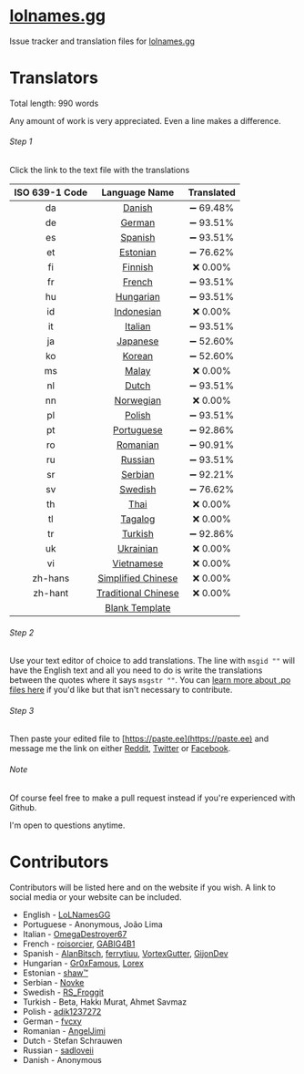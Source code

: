 # [lolnames.gg](https://lolnames.gg/en/)
Issue tracker and translation files for [lolnames.gg](https://lolnames.gg/en/)



# Translators

Total length: 990 words

Any amount of work is very appreciated. Even a line makes a difference.

###### Step 1
Click the link to the text file with the translations

| ISO 639-1 Code | Language Name | Translated |
| :-----: | :-----: | :-----: |
| da | [Danish](https://raw.githubusercontent.com/hingston/lolnames.gg/master/locale/da/LC_MESSAGES/django.po) | ➖ 69.48% |
| de | [German](https://raw.githubusercontent.com/hingston/lolnames.gg/master/locale/de/LC_MESSAGES/django.po) | ➖ 93.51% |
| es | [Spanish](https://raw.githubusercontent.com/hingston/lolnames.gg/master/locale/es/LC_MESSAGES/django.po) | ➖ 93.51% |
| et | [Estonian](https://raw.githubusercontent.com/hingston/lolnames.gg/master/locale/et/LC_MESSAGES/django.po) | ➖ 76.62% |
| fi | [Finnish](https://raw.githubusercontent.com/hingston/lolnames.gg/master/locale/fi/LC_MESSAGES/django.po) | ❌ 0.00% |
| fr | [French](https://raw.githubusercontent.com/hingston/lolnames.gg/master/locale/fr/LC_MESSAGES/django.po) | ➖ 93.51% |
| hu | [Hungarian](https://raw.githubusercontent.com/hingston/lolnames.gg/master/locale/hu/LC_MESSAGES/django.po) | ➖ 93.51% |
| id | [Indonesian](https://raw.githubusercontent.com/hingston/lolnames.gg/master/locale/id/LC_MESSAGES/django.po) | ❌ 0.00% |
| it | [Italian](https://raw.githubusercontent.com/hingston/lolnames.gg/master/locale/it/LC_MESSAGES/django.po) | ➖ 93.51% |
| ja | [Japanese](https://raw.githubusercontent.com/hingston/lolnames.gg/master/locale/ja/LC_MESSAGES/django.po) | ➖ 52.60% |
| ko | [Korean](https://raw.githubusercontent.com/hingston/lolnames.gg/master/locale/ko/LC_MESSAGES/django.po) | ➖ 52.60% |
| ms | [Malay](https://raw.githubusercontent.com/hingston/lolnames.gg/master/locale/ms/LC_MESSAGES/django.po) | ❌ 0.00% |
| nl | [Dutch](https://raw.githubusercontent.com/hingston/lolnames.gg/master/locale/nl/LC_MESSAGES/django.po) | ➖ 93.51% |
| nn | [Norwegian](https://raw.githubusercontent.com/hingston/lolnames.gg/master/locale/nn/LC_MESSAGES/django.po) | ❌ 0.00% |
| pl | [Polish](https://raw.githubusercontent.com/hingston/lolnames.gg/master/locale/pl/LC_MESSAGES/django.po) | ➖ 93.51% |
| pt | [Portuguese](https://raw.githubusercontent.com/hingston/lolnames.gg/master/locale/pt/LC_MESSAGES/django.po) | ➖ 92.86% |
| ro | [Romanian](https://raw.githubusercontent.com/hingston/lolnames.gg/master/locale/ro/LC_MESSAGES/django.po) | ➖ 90.91% |
| ru | [Russian](https://raw.githubusercontent.com/hingston/lolnames.gg/master/locale/ru/LC_MESSAGES/django.po) | ➖ 93.51% |
| sr | [Serbian](https://raw.githubusercontent.com/hingston/lolnames.gg/master/locale/sr/LC_MESSAGES/django.po) | ➖ 92.21% |
| sv | [Swedish](https://raw.githubusercontent.com/hingston/lolnames.gg/master/locale/sv/LC_MESSAGES/django.po) | ➖ 76.62% |
| th | [Thai](https://raw.githubusercontent.com/hingston/lolnames.gg/master/locale/th/LC_MESSAGES/django.po) | ❌ 0.00% |
| tl | [Tagalog](https://raw.githubusercontent.com/hingston/lolnames.gg/master/locale/tl/LC_MESSAGES/django.po) | ❌ 0.00% |
| tr | [Turkish](https://raw.githubusercontent.com/hingston/lolnames.gg/master/locale/tr/LC_MESSAGES/django.po) | ➖ 92.86% |
| uk | [Ukrainian](https://raw.githubusercontent.com/hingston/lolnames.gg/master/locale/uk/LC_MESSAGES/django.po) | ❌ 0.00% |
| vi | [Vietnamese](https://raw.githubusercontent.com/hingston/lolnames.gg/master/locale/vi/LC_MESSAGES/django.po) | ❌ 0.00% |
| zh-hans | [Simplified Chinese](https://raw.githubusercontent.com/hingston/lolnames.gg/master/locale/zh-hans/LC_MESSAGES/django.po) | ❌ 0.00% |
| zh-hant | [Traditional Chinese](https://raw.githubusercontent.com/hingston/lolnames.gg/master/locale/zh-hant/LC_MESSAGES/django.po) | ❌ 0.00% |
| | [Blank Template](https://raw.githubusercontent.com/hingston/lolnames.gg/master/locale/template/LC_MESSAGES/django.po) | |

###### Step 2

Use your text editor of choice to add translations. The line with `msgid ""` will have the English text and all you need to do is write the translations between the quotes where it says `msgstr ""`. You can [learn more about .po files here](https://www.gnu.org/software/gettext/manual/html_node/PO-Files.html) if you'd like but that isn't necessary to contribute.


###### Step 3
Then paste your edited file to [https://paste.ee](https://paste.ee) and message me the link on either [Reddit](https://www.reddit.com/message/compose/?to=LoLNamesGG), [Twitter](https://twitter.com/LoLNamesGG) or [Facebook](https://www.facebook.com/lolnames.gg/).

###### Note

Of course feel free to make a pull request instead if you're experienced with Github.

I'm open to questions anytime.


# Contributors

Contributors will be listed here and on the website if you wish. A link to social media or your website can be included.

  * English - [LoLNamesGG](https://twitter.com/LoLNamesGG)
  * Portuguese - Anonymous, João Lima
  * Italian - [OmegaDestroyer67](https://www.reddit.com/user/OmegaDestroyer67)
  * French - [roisorcier](https://www.reddit.com/user/roisorcier), [GABIG4B1](https://www.reddit.com/user/GABIG4B1)
  * Spanish - [AlanBitsch](https://www.reddit.com/user/AlanBitsch), [ferrytiuu](https://www.reddit.com/user/ferrytiuu), [VortexGutter](https://www.reddit.com/user/VortexGutter), [GijonDev](https://github.com/GijonDev)
  * Hungarian - [Gr0xFamous](https://www.reddit.com/user/Gr0xFamous), [Lorex](https://www.facebook.com/groups/lolhungary/)
  * Estonian - [shaw™](https://twitter.com/ShawiAE)
  * Serbian - [Novke](https://discord.gg/pqQEX6)
  * Swedish - [RS_Froggit](https://www.reddit.com/user/RS_Froggit)
  * Turkish - Beta, Hakkı Murat, Ahmet Savmaz
  * Polish - [adik1237272](https://www.reddit.com/user/adik1237272)
  * German - [fvcxy](https://www.reddit.com/user/fvcxy)
  * Romanian - [AngelJimi](https://www.youtube.com/channel/UC6Qfp0zLBK03eYPnXRL2Gug)
  * Dutch - Stefan Schrauwen
  * Russian - [sadloveii](https://www.reddit.com/user/sadloveii)
  * Danish - Anonymous